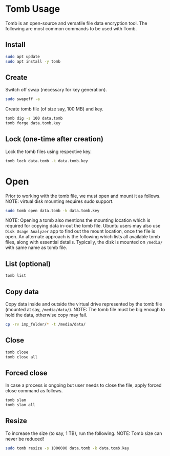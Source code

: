 # Tomb Usage

Tomb is an open-source and versatile file data encryption tool.
The following are most common commands to be used with Tomb.

## Install

```bash
sudo apt update
sudo apt install -y tomb
```

## Create

Switch off swap (necessary for key generation).
```bash
sudo swapoff -a
```

Create tomb file (of size say, 100 MB) and key.

```bash
tomb dig -s 100 data.tomb
tomb forge data.tomb.key
```

## Lock (one-time after creation)

Lock the tomb files using respective key.

```bash
tomb lock data.tomb -k data.tomb.key
```

# Open

Prior to working with the tomb file, we must open and mount it as follows.
NOTE: virtual disk mounting requires sudo support.

```bash
sudo tomb open data.tomb -k data.tomb.key
```

NOTE: Opening a tomb also mentions the mounting location which is required for copying data in-out the tomb file.
Ubuntu users may also use `Disk Usage Analyzer` app to find out the mount location, once the file is open.
An alternate approach is the following which lists all available tomb files, along with essential details.
Typically, the disk is mounted on `/media/` with same name as tomb file.

## List (optional)

```bash
tomb list
```

## Copy data

Copy data inside and outside the virtual drive represented by the tomb file (mounted at say, `/media/data/`).
NOTE: The tomb file must be big enough to hold the data, otherwise copy may fail.

```bash
cp -rv imp_folder/* -t /media/data/
```

## Close

```bash
tomb close
tomb close all
```

## Forced close

In case a process is ongoing but user needs to close the file, apply forced close command as follows.

```bash
tomb slam
tomb slam all
```

## Resize

To increase the size (to say, 1 TB), run the following.
NOTE: Tomb size can never be reduced!

```bash
sudo tomb resize -s 1000000 data.tomb -k data.tomb.key
```
